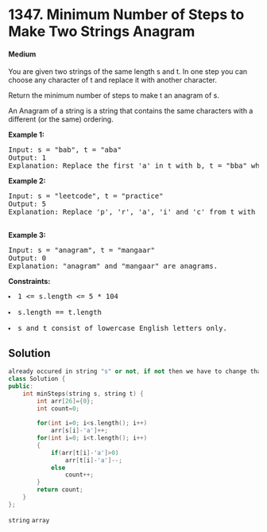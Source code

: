 
# 1347. Minimum Number of Steps to Make Two Strings Anagram

<h4>Medium</h4>

You are given two strings of the same length s and t. In one step you can choose any character of t and replace it with another character.

Return the minimum number of steps to make t an anagram of s.

An Anagram of a string is a string that contains the same characters with a different (or the same) ordering.


 
<b>Example 1:</b>

<pre>Input: s = "bab", t = "aba"
Output: 1
Explanation: Replace the first 'a' in t with b, t = "bba" which is anagram of s.
</pre>

<b>Example 2:</b>
<pre>
Input: s = "leetcode", t = "practice"
Output: 5
Explanation: Replace 'p', 'r', 'a', 'i' and 'c' from t with proper characters to make t anagram of s.
 </pre>

<b>Example 3:</b>
<pre>
Input: s = "anagram", t = "mangaar"
Output: 0
Explanation: "anagram" and "mangaar" are anagrams. 
</pre>

<b>Constraints:</b>

<pre><li>1 <= s.length <= 5 * 104</li>
<li>s.length == t.length</li>
<li>s and t consist of lowercase English letters only.</pre>

<h2>Solution</h2>

```cpp
already occured in string "s" or not, if not then we have to change that character in order to make it anagram of string "s" (increase count ). 
class Solution {
public:
    int minSteps(string s, string t) {
        int arr[26]={0};
        int count=0;
        
        for(int i=0; i<s.length(); i++)
            arr[s[i]-'a']++;
        for(int i=0; i<t.length(); i++)
        {
            if(arr[t[i]-'a']>0)
                arr[t[i]-'a']--;
            else
                count++;
        }
        return count;
    }
};
```
<code>string</code> <code>array</code>

